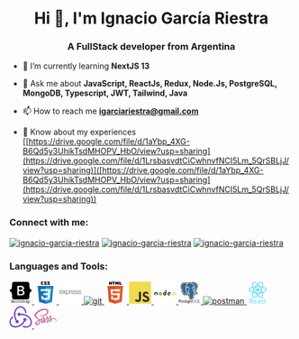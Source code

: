 <h1 align="center">Hi 👋, I'm Ignacio García Riestra</h1>
<h3 align="center">A FullStack developer from Argentina</h3>

- 🌱 I’m currently learning **NextJS 13**

- 💬 Ask me about **JavaScript, ReactJs, Redux, Node.Js, PostgreSQL, MongoDB, Typescript, JWT, Tailwind, Java**

- 📫 How to reach me **igarciariestra@gmail.com**

- 📄 Know about my experiences [[https://drive.google.com/file/d/1aYbp_4XG-B6Qd5y3UhikTsdMHOPV_HbO/view?usp=sharing](https://drive.google.com/file/d/1LrsbasvdtCiCwhnvfNCI5Lm_5QrSBLjJ/view?usp=sharing)]([https://drive.google.com/file/d/1aYbp_4XG-B6Qd5y3UhikTsdMHOPV_HbO/view?usp=sharing](https://drive.google.com/file/d/1LrsbasvdtCiCwhnvfNCI5Lm_5QrSBLjJ/view?usp=sharing))

<h3 align="left">Connect with me:</h3>
<p align="left">
<a href="https://linkedin.com/in/ignacio-garcia-riestra" target="blank"><img align="center" src="https://raw.githubusercontent.com/rahuldkjain/github-profile-readme-generator/master/src/images/icons/Social/linked-in-alt.svg" alt="ignacio-garcia-riestra" height="30" width="40" /></a>
<a href="https://ignacio-garcia-riestra.github.io/" target="blank"><img align="center" src="https://www.svgrepo.com/show/130546/world-wide-web.svg" alt="ignacio-garcia-riestra" height="30" width="40" /></a>
<a href="https://www.youtube.com/channel/UCvTmVs8K4TwwtCbymavJIFA" target="blank"><img align="center" src="https://www.vectorlogo.zone/logos/youtube/youtube-icon.svg" alt="ignacio-garcia-riestra" height="40" width="40" /></a>
</p>

<h3 align="left">Languages and Tools:</h3>
<p align="left"> <a href="https://getbootstrap.com" target="_blank" rel="noreferrer"> <img src="https://raw.githubusercontent.com/devicons/devicon/master/icons/bootstrap/bootstrap-plain-wordmark.svg" alt="bootstrap" width="40" height="40"/> </a> <a href="https://www.w3schools.com/css/" target="_blank" rel="noreferrer"> <img src="https://raw.githubusercontent.com/devicons/devicon/master/icons/css3/css3-original-wordmark.svg" alt="css3" width="40" height="40"/> </a> <a href="https://expressjs.com" target="_blank" rel="noreferrer"> <img src="https://raw.githubusercontent.com/devicons/devicon/master/icons/express/express-original-wordmark.svg" alt="express" width="40" height="40"/> </a> <a href="https://git-scm.com/" target="_blank" rel="noreferrer"> <img src="https://www.vectorlogo.zone/logos/git-scm/git-scm-icon.svg" alt="git" width="40" height="40"/> </a> <a href="https://www.w3.org/html/" target="_blank" rel="noreferrer"> <img src="https://raw.githubusercontent.com/devicons/devicon/master/icons/html5/html5-original-wordmark.svg" alt="html5" width="40" height="40"/> </a> <a href="https://developer.mozilla.org/en-US/docs/Web/JavaScript" target="_blank" rel="noreferrer"> <img src="https://raw.githubusercontent.com/devicons/devicon/master/icons/javascript/javascript-original.svg" alt="javascript" width="40" height="40"/> </a> <a href="https://nodejs.org" target="_blank" rel="noreferrer"> <img src="https://raw.githubusercontent.com/devicons/devicon/master/icons/nodejs/nodejs-original-wordmark.svg" alt="nodejs" width="40" height="40"/> </a> <a href="https://www.postgresql.org" target="_blank" rel="noreferrer"> <img src="https://raw.githubusercontent.com/devicons/devicon/master/icons/postgresql/postgresql-original-wordmark.svg" alt="postgresql" width="40" height="40"/> </a> <a href="https://postman.com" target="_blank" rel="noreferrer"> <img src="https://www.vectorlogo.zone/logos/getpostman/getpostman-icon.svg" alt="postman" width="40" height="40"/> </a> <a href="https://reactjs.org/" target="_blank" rel="noreferrer"> <img src="https://raw.githubusercontent.com/devicons/devicon/master/icons/react/react-original-wordmark.svg" alt="react" width="40" height="40"/> </a> <a href="https://redux.js.org" target="_blank" rel="noreferrer"> <img src="https://raw.githubusercontent.com/devicons/devicon/master/icons/redux/redux-original.svg" alt="redux" width="40" height="40"/> </a> <a href="https://sass-lang.com" target="_blank" rel="noreferrer"> <img src="https://raw.githubusercontent.com/devicons/devicon/master/icons/sass/sass-original.svg" alt="sass" width="40" height="40"/> </a> </p>

